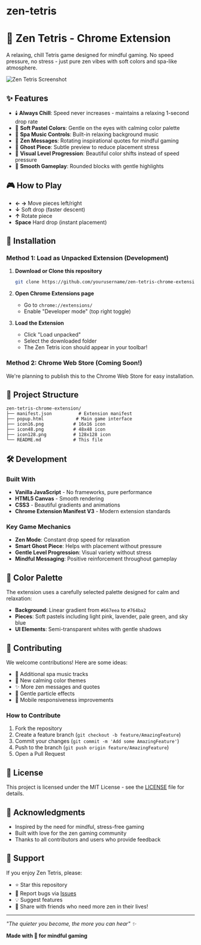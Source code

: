 # zen-tetris
# 🧘 Zen Tetris - Chrome Extension

A relaxing, chill Tetris game designed for mindful gaming. No speed pressure, no stress - just pure zen vibes with soft colors and spa-like atmosphere.

![Zen Tetris Screenshot](https://via.placeholder.com/400x600/667eea/ffffff?text=Zen+Tetris+🧘)

## ✨ Features

- 🕯️ **Always Chill**: Speed never increases - maintains a relaxing 1-second drop rate
- 🎨 **Soft Pastel Colors**: Gentle on the eyes with calming color palette
- 🎵 **Spa Music Controls**: Built-in relaxing background music
- 🌸 **Zen Messages**: Rotating inspirational quotes for mindful gaming
- 👻 **Ghost Piece**: Subtle preview to reduce placement stress
- 🌈 **Visual Level Progression**: Beautiful color shifts instead of speed pressure
- 🎯 **Smooth Gameplay**: Rounded blocks with gentle highlights

## 🎮 How to Play

- **← →** Move pieces left/right
- **↓** Soft drop (faster descent)
- **↑** Rotate piece
- **Space** Hard drop (instant placement)

## 🚀 Installation

### Method 1: Load as Unpacked Extension (Development)

1. **Download or Clone this repository**
   ```bash
   git clone https://github.com/yourusername/zen-tetris-chrome-extension.git
   ```

2. **Open Chrome Extensions page**
   - Go to `chrome://extensions/`
   - Enable "Developer mode" (top right toggle)

3. **Load the Extension**
   - Click "Load unpacked"
   - Select the downloaded folder
   - The Zen Tetris icon should appear in your toolbar!

### Method 2: Chrome Web Store (Coming Soon!)
We're planning to publish this to the Chrome Web Store for easy installation.

## 📁 Project Structure

```
zen-tetris-chrome-extension/
├── manifest.json          # Extension manifest
├── popup.html            # Main game interface
├── icon16.png           # 16x16 icon
├── icon48.png           # 48x48 icon
├── icon128.png          # 128x128 icon
└── README.md            # This file
```

## 🛠️ Development

### Built With
- **Vanilla JavaScript** - No frameworks, pure performance
- **HTML5 Canvas** - Smooth rendering
- **CSS3** - Beautiful gradients and animations
- **Chrome Extension Manifest V3** - Modern extension standards

### Key Game Mechanics
- **Zen Mode**: Constant drop speed for relaxation
- **Smart Ghost Piece**: Helps with placement without pressure
- **Gentle Level Progression**: Visual variety without stress
- **Mindful Messaging**: Positive reinforcement throughout gameplay

## 🎨 Color Palette

The extension uses a carefully selected palette designed for calm and relaxation:

- **Background**: Linear gradient from `#667eea` to `#764ba2`
- **Pieces**: Soft pastels including light pink, lavender, pale green, and sky blue
- **UI Elements**: Semi-transparent whites with gentle shadows

## 🤝 Contributing

We welcome contributions! Here are some ideas:

- 🎵 Additional spa music tracks
- 🎨 New calming color themes
- ✨ More zen messages and quotes
- 🌟 Gentle particle effects
- 📱 Mobile responsiveness improvements

### How to Contribute
1. Fork the repository
2. Create a feature branch (`git checkout -b feature/AmazingFeature`)
3. Commit your changes (`git commit -m 'Add some AmazingFeature'`)
4. Push to the branch (`git push origin feature/AmazingFeature`)
5. Open a Pull Request

## 📄 License

This project is licensed under the MIT License - see the [LICENSE](LICENSE) file for details.

## 🙏 Acknowledgments

- Inspired by the need for mindful, stress-free gaming
- Built with love for the zen gaming community
- Thanks to all contributors and users who provide feedback

## 🌟 Support

If you enjoy Zen Tetris, please:
- ⭐ Star this repository
- 🐛 Report bugs via [Issues](https://github.com/yourusername/zen-tetris-chrome-extension/issues)
- 💡 Suggest features
- 📢 Share with friends who need more zen in their lives!

---

*"The quieter you become, the more you can hear" ✨*

**Made with 🧘 for mindful gaming**

